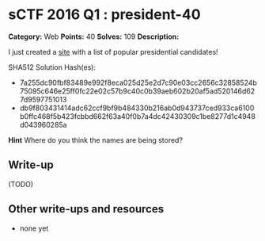 # sCTF 2016 Q1 : president-40

**Category:** Web
**Points:** 40
**Solves:** 109
**Description:**

I just created a [site](http://president.sctf.michaelz.xyz/) with a list of popular presidential candidates!


SHA512 Solution Hash(es):
* 7a255dc90fbf83489e992f8eca025d25e2d7c90e03cc2656c32858524b75095c646e25ff0fc22e02c57b9c40c0b39aeb602b20af5ad520146d627d9597751013
* db9f803431414adc62ccf9bf9b484330b216ab0d943737ced933ca6100b0ffc468f5b423fcbbd662f63a40f0b7a4dc42430309c1be8277d1c4948d043960285a

**Hint**
Where do you think the names are being stored?

## Write-up

(TODO)

## Other write-ups and resources

* none yet
